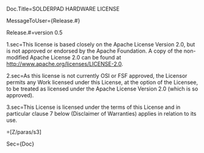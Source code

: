 Doc.Title=SOLDERPAD HARDWARE LICENSE

MessageToUser={Release.#}

Release.#=version 0.5

1.sec=This license is based closely on the Apache License Version 2.0, but is not approved or endorsed by the Apache Foundation. A copy of the non-modified Apache License 2.0 can be found at http://www.apache.org/licenses/LICENSE-2.0.

2.sec=As this license is not currently OSI or FSF approved, the Licensor permits any Work licensed under this License, at the option of the Licensee, to be treated as licensed under the Apache License Version 2.0 (which is so approved).

3.sec=This License is licensed under the terms of this License and in particular clause 7 below (Disclaimer of Warranties) applies in relation to its use.

=[Z/paras/s3]

Sec={Doc}
